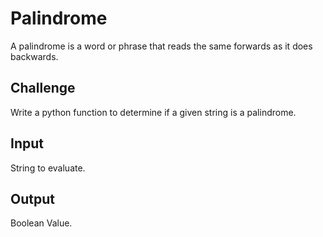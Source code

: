 # Palindrome
A palindrome is a word or phrase that reads the same forwards as it does backwards.

## Challenge 
Write a python function to determine if a given string is a palindrome. 

## Input
String to evaluate. 

## Output
Boolean Value. 
